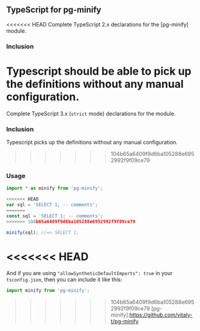 ## TypeScript for pg-minify

<<<<<<< HEAD
Complete TypeScript 2.x declarations for the [pg-minify] module.

### Inclusion

Typescript should be able to pick up the definitions without any manual configuration.
=======
Complete TypeScript 3.x (`strict` mode) declarations for the module.

### Inclusion

Typescript picks up the definitions without any manual configuration.
>>>>>>> 104b65a6409f9d6ba105288e6952992f9f09ce79

### Usage

```ts
import * as minify from 'pg-minify';

<<<<<<< HEAD
var sql = 'SELECT 1; -- comments';
=======
const sql = 'SELECT 1; -- comments';
>>>>>>> 104b65a6409f9d6ba105288e6952992f9f09ce79

minify(sql); //=> SELECT 1;
```

<<<<<<< HEAD
=======
And if you are using `"allowSyntheticDefaultImports": true` in your `tsconfig.json`,
then you can include it like this:

```ts
import minify from 'pg-minify';
```

>>>>>>> 104b65a6409f9d6ba105288e6952992f9f09ce79
[pg-minify]:https://github.com/vitaly-t/pg-minify
